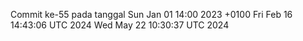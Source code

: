 Commit ke-55 pada tanggal Sun Jan 01 14:00 2023 +0100
Fri Feb 16 14:43:06 UTC 2024
Wed May 22 10:30:37 UTC 2024
